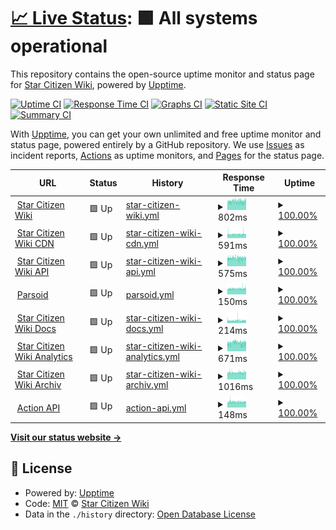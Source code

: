 # [📈 Live Status](https://status.star-citizen.wiki): <!--live status--> **🟩 All systems operational**

This repository contains the open-source uptime monitor and status page for [Star Citizen Wiki](https://star-citizen.wiki), powered by [Upptime](https://github.com/upptime/upptime).

[![Uptime CI](https://github.com/StarCitizenWiki/status/workflows/Uptime%20CI/badge.svg)](https://github.com/StarCitizenWiki/status/actions?query=workflow%3A%22Uptime+CI%22)
[![Response Time CI](https://github.com/StarCitizenWiki/status/workflows/Response%20Time%20CI/badge.svg)](https://github.com/StarCitizenWiki/status/actions?query=workflow%3A%22Response+Time+CI%22)
[![Graphs CI](https://github.com/StarCitizenWiki/status/workflows/Graphs%20CI/badge.svg)](https://github.com/StarCitizenWiki/status/actions?query=workflow%3A%22Graphs+CI%22)
[![Static Site CI](https://github.com/StarCitizenWiki/status/workflows/Static%20Site%20CI/badge.svg)](https://github.com/StarCitizenWiki/status/actions?query=workflow%3A%22Static+Site+CI%22)
[![Summary CI](https://github.com/StarCitizenWiki/status/workflows/Summary%20CI/badge.svg)](https://github.com/StarCitizenWiki/status/actions?query=workflow%3A%22Summary+CI%22)

With [Upptime](https://upptime.js.org), you can get your own unlimited and free uptime monitor and status page, powered entirely by a GitHub repository. We use [Issues](https://github.com/StarCitizenWiki/status/issues) as incident reports, [Actions](https://github.com/StarCitizenWiki/status/actions) as uptime monitors, and [Pages](https://status.star-citizen.wiki) for the status page.

<!--start: status pages-->
<!-- This summary is generated by Upptime (https://github.com/upptime/upptime) -->
<!-- Do not edit this manually, your changes will be overwritten -->
<!-- prettier-ignore -->
| URL | Status | History | Response Time | Uptime |
| --- | ------ | ------- | ------------- | ------ |
| <img alt="" src="https://favicons.githubusercontent.com/star-citizen.wiki" height="13"> [Star Citizen Wiki](https://star-citizen.wiki) | 🟩 Up | [star-citizen-wiki.yml](https://github.com/StarCitizenWiki/status/commits/HEAD/history/star-citizen-wiki.yml) | <details><summary><img alt="Response time graph" src="./graphs/star-citizen-wiki/response-time-week.png" height="20"> 802ms</summary><br><a href="https://status.star-citizen.wiki/history/star-citizen-wiki"><img alt="Response time 721" src="https://img.shields.io/endpoint?url=https%3A%2F%2Fraw.githubusercontent.com%2FStarCitizenWiki%2Fstatus%2FHEAD%2Fapi%2Fstar-citizen-wiki%2Fresponse-time.json"></a><br><a href="https://status.star-citizen.wiki/history/star-citizen-wiki"><img alt="24-hour response time 840" src="https://img.shields.io/endpoint?url=https%3A%2F%2Fraw.githubusercontent.com%2FStarCitizenWiki%2Fstatus%2FHEAD%2Fapi%2Fstar-citizen-wiki%2Fresponse-time-day.json"></a><br><a href="https://status.star-citizen.wiki/history/star-citizen-wiki"><img alt="7-day response time 802" src="https://img.shields.io/endpoint?url=https%3A%2F%2Fraw.githubusercontent.com%2FStarCitizenWiki%2Fstatus%2FHEAD%2Fapi%2Fstar-citizen-wiki%2Fresponse-time-week.json"></a><br><a href="https://status.star-citizen.wiki/history/star-citizen-wiki"><img alt="30-day response time 800" src="https://img.shields.io/endpoint?url=https%3A%2F%2Fraw.githubusercontent.com%2FStarCitizenWiki%2Fstatus%2FHEAD%2Fapi%2Fstar-citizen-wiki%2Fresponse-time-month.json"></a><br><a href="https://status.star-citizen.wiki/history/star-citizen-wiki"><img alt="1-year response time 721" src="https://img.shields.io/endpoint?url=https%3A%2F%2Fraw.githubusercontent.com%2FStarCitizenWiki%2Fstatus%2FHEAD%2Fapi%2Fstar-citizen-wiki%2Fresponse-time-year.json"></a></details> | <details><summary><a href="https://status.star-citizen.wiki/history/star-citizen-wiki">100.00%</a></summary><a href="https://status.star-citizen.wiki/history/star-citizen-wiki"><img alt="All-time uptime 99.83%" src="https://img.shields.io/endpoint?url=https%3A%2F%2Fraw.githubusercontent.com%2FStarCitizenWiki%2Fstatus%2FHEAD%2Fapi%2Fstar-citizen-wiki%2Fuptime.json"></a><br><a href="https://status.star-citizen.wiki/history/star-citizen-wiki"><img alt="24-hour uptime 100.00%" src="https://img.shields.io/endpoint?url=https%3A%2F%2Fraw.githubusercontent.com%2FStarCitizenWiki%2Fstatus%2FHEAD%2Fapi%2Fstar-citizen-wiki%2Fuptime-day.json"></a><br><a href="https://status.star-citizen.wiki/history/star-citizen-wiki"><img alt="7-day uptime 100.00%" src="https://img.shields.io/endpoint?url=https%3A%2F%2Fraw.githubusercontent.com%2FStarCitizenWiki%2Fstatus%2FHEAD%2Fapi%2Fstar-citizen-wiki%2Fuptime-week.json"></a><br><a href="https://status.star-citizen.wiki/history/star-citizen-wiki"><img alt="30-day uptime 100.00%" src="https://img.shields.io/endpoint?url=https%3A%2F%2Fraw.githubusercontent.com%2FStarCitizenWiki%2Fstatus%2FHEAD%2Fapi%2Fstar-citizen-wiki%2Fuptime-month.json"></a><br><a href="https://status.star-citizen.wiki/history/star-citizen-wiki"><img alt="1-year uptime 99.80%" src="https://img.shields.io/endpoint?url=https%3A%2F%2Fraw.githubusercontent.com%2FStarCitizenWiki%2Fstatus%2FHEAD%2Fapi%2Fstar-citizen-wiki%2Fuptime-year.json"></a></details>
| <img alt="" src="https://favicons.githubusercontent.com/cdn.star-citizen.wiki" height="13"> [Star Citizen Wiki CDN](https://cdn.star-citizen.wiki) | 🟩 Up | [star-citizen-wiki-cdn.yml](https://github.com/StarCitizenWiki/status/commits/HEAD/history/star-citizen-wiki-cdn.yml) | <details><summary><img alt="Response time graph" src="./graphs/star-citizen-wiki-cdn/response-time-week.png" height="20"> 591ms</summary><br><a href="https://status.star-citizen.wiki/history/star-citizen-wiki-cdn"><img alt="Response time 511" src="https://img.shields.io/endpoint?url=https%3A%2F%2Fraw.githubusercontent.com%2FStarCitizenWiki%2Fstatus%2FHEAD%2Fapi%2Fstar-citizen-wiki-cdn%2Fresponse-time.json"></a><br><a href="https://status.star-citizen.wiki/history/star-citizen-wiki-cdn"><img alt="24-hour response time 577" src="https://img.shields.io/endpoint?url=https%3A%2F%2Fraw.githubusercontent.com%2FStarCitizenWiki%2Fstatus%2FHEAD%2Fapi%2Fstar-citizen-wiki-cdn%2Fresponse-time-day.json"></a><br><a href="https://status.star-citizen.wiki/history/star-citizen-wiki-cdn"><img alt="7-day response time 591" src="https://img.shields.io/endpoint?url=https%3A%2F%2Fraw.githubusercontent.com%2FStarCitizenWiki%2Fstatus%2FHEAD%2Fapi%2Fstar-citizen-wiki-cdn%2Fresponse-time-week.json"></a><br><a href="https://status.star-citizen.wiki/history/star-citizen-wiki-cdn"><img alt="30-day response time 569" src="https://img.shields.io/endpoint?url=https%3A%2F%2Fraw.githubusercontent.com%2FStarCitizenWiki%2Fstatus%2FHEAD%2Fapi%2Fstar-citizen-wiki-cdn%2Fresponse-time-month.json"></a><br><a href="https://status.star-citizen.wiki/history/star-citizen-wiki-cdn"><img alt="1-year response time 512" src="https://img.shields.io/endpoint?url=https%3A%2F%2Fraw.githubusercontent.com%2FStarCitizenWiki%2Fstatus%2FHEAD%2Fapi%2Fstar-citizen-wiki-cdn%2Fresponse-time-year.json"></a></details> | <details><summary><a href="https://status.star-citizen.wiki/history/star-citizen-wiki-cdn">100.00%</a></summary><a href="https://status.star-citizen.wiki/history/star-citizen-wiki-cdn"><img alt="All-time uptime 99.93%" src="https://img.shields.io/endpoint?url=https%3A%2F%2Fraw.githubusercontent.com%2FStarCitizenWiki%2Fstatus%2FHEAD%2Fapi%2Fstar-citizen-wiki-cdn%2Fuptime.json"></a><br><a href="https://status.star-citizen.wiki/history/star-citizen-wiki-cdn"><img alt="24-hour uptime 100.00%" src="https://img.shields.io/endpoint?url=https%3A%2F%2Fraw.githubusercontent.com%2FStarCitizenWiki%2Fstatus%2FHEAD%2Fapi%2Fstar-citizen-wiki-cdn%2Fuptime-day.json"></a><br><a href="https://status.star-citizen.wiki/history/star-citizen-wiki-cdn"><img alt="7-day uptime 100.00%" src="https://img.shields.io/endpoint?url=https%3A%2F%2Fraw.githubusercontent.com%2FStarCitizenWiki%2Fstatus%2FHEAD%2Fapi%2Fstar-citizen-wiki-cdn%2Fuptime-week.json"></a><br><a href="https://status.star-citizen.wiki/history/star-citizen-wiki-cdn"><img alt="30-day uptime 100.00%" src="https://img.shields.io/endpoint?url=https%3A%2F%2Fraw.githubusercontent.com%2FStarCitizenWiki%2Fstatus%2FHEAD%2Fapi%2Fstar-citizen-wiki-cdn%2Fuptime-month.json"></a><br><a href="https://status.star-citizen.wiki/history/star-citizen-wiki-cdn"><img alt="1-year uptime 99.92%" src="https://img.shields.io/endpoint?url=https%3A%2F%2Fraw.githubusercontent.com%2FStarCitizenWiki%2Fstatus%2FHEAD%2Fapi%2Fstar-citizen-wiki-cdn%2Fuptime-year.json"></a></details>
| <img alt="" src="https://favicons.githubusercontent.com/api.star-citizen.wiki" height="13"> [Star Citizen Wiki API](https://api.star-citizen.wiki) | 🟩 Up | [star-citizen-wiki-api.yml](https://github.com/StarCitizenWiki/status/commits/HEAD/history/star-citizen-wiki-api.yml) | <details><summary><img alt="Response time graph" src="./graphs/star-citizen-wiki-api/response-time-week.png" height="20"> 575ms</summary><br><a href="https://status.star-citizen.wiki/history/star-citizen-wiki-api"><img alt="Response time 540" src="https://img.shields.io/endpoint?url=https%3A%2F%2Fraw.githubusercontent.com%2FStarCitizenWiki%2Fstatus%2FHEAD%2Fapi%2Fstar-citizen-wiki-api%2Fresponse-time.json"></a><br><a href="https://status.star-citizen.wiki/history/star-citizen-wiki-api"><img alt="24-hour response time 595" src="https://img.shields.io/endpoint?url=https%3A%2F%2Fraw.githubusercontent.com%2FStarCitizenWiki%2Fstatus%2FHEAD%2Fapi%2Fstar-citizen-wiki-api%2Fresponse-time-day.json"></a><br><a href="https://status.star-citizen.wiki/history/star-citizen-wiki-api"><img alt="7-day response time 575" src="https://img.shields.io/endpoint?url=https%3A%2F%2Fraw.githubusercontent.com%2FStarCitizenWiki%2Fstatus%2FHEAD%2Fapi%2Fstar-citizen-wiki-api%2Fresponse-time-week.json"></a><br><a href="https://status.star-citizen.wiki/history/star-citizen-wiki-api"><img alt="30-day response time 574" src="https://img.shields.io/endpoint?url=https%3A%2F%2Fraw.githubusercontent.com%2FStarCitizenWiki%2Fstatus%2FHEAD%2Fapi%2Fstar-citizen-wiki-api%2Fresponse-time-month.json"></a><br><a href="https://status.star-citizen.wiki/history/star-citizen-wiki-api"><img alt="1-year response time 539" src="https://img.shields.io/endpoint?url=https%3A%2F%2Fraw.githubusercontent.com%2FStarCitizenWiki%2Fstatus%2FHEAD%2Fapi%2Fstar-citizen-wiki-api%2Fresponse-time-year.json"></a></details> | <details><summary><a href="https://status.star-citizen.wiki/history/star-citizen-wiki-api">100.00%</a></summary><a href="https://status.star-citizen.wiki/history/star-citizen-wiki-api"><img alt="All-time uptime 99.54%" src="https://img.shields.io/endpoint?url=https%3A%2F%2Fraw.githubusercontent.com%2FStarCitizenWiki%2Fstatus%2FHEAD%2Fapi%2Fstar-citizen-wiki-api%2Fuptime.json"></a><br><a href="https://status.star-citizen.wiki/history/star-citizen-wiki-api"><img alt="24-hour uptime 100.00%" src="https://img.shields.io/endpoint?url=https%3A%2F%2Fraw.githubusercontent.com%2FStarCitizenWiki%2Fstatus%2FHEAD%2Fapi%2Fstar-citizen-wiki-api%2Fuptime-day.json"></a><br><a href="https://status.star-citizen.wiki/history/star-citizen-wiki-api"><img alt="7-day uptime 100.00%" src="https://img.shields.io/endpoint?url=https%3A%2F%2Fraw.githubusercontent.com%2FStarCitizenWiki%2Fstatus%2FHEAD%2Fapi%2Fstar-citizen-wiki-api%2Fuptime-week.json"></a><br><a href="https://status.star-citizen.wiki/history/star-citizen-wiki-api"><img alt="30-day uptime 100.00%" src="https://img.shields.io/endpoint?url=https%3A%2F%2Fraw.githubusercontent.com%2FStarCitizenWiki%2Fstatus%2FHEAD%2Fapi%2Fstar-citizen-wiki-api%2Fuptime-month.json"></a><br><a href="https://status.star-citizen.wiki/history/star-citizen-wiki-api"><img alt="1-year uptime 99.46%" src="https://img.shields.io/endpoint?url=https%3A%2F%2Fraw.githubusercontent.com%2FStarCitizenWiki%2Fstatus%2FHEAD%2Fapi%2Fstar-citizen-wiki-api%2Fuptime-year.json"></a></details>
| <img alt="" src="https://favicons.githubusercontent.com/star-citizen.wiki" height="13"> [Parsoid](https://star-citizen.wiki/api.php?action=visualeditor&format=json&paction=parse&page=Star_Citizen_Wiki) | 🟩 Up | [parsoid.yml](https://github.com/StarCitizenWiki/status/commits/HEAD/history/parsoid.yml) | <details><summary><img alt="Response time graph" src="./graphs/parsoid/response-time-week.png" height="20"> 150ms</summary><br><a href="https://status.star-citizen.wiki/history/parsoid"><img alt="Response time 150" src="https://img.shields.io/endpoint?url=https%3A%2F%2Fraw.githubusercontent.com%2FStarCitizenWiki%2Fstatus%2FHEAD%2Fapi%2Fparsoid%2Fresponse-time.json"></a><br><a href="https://status.star-citizen.wiki/history/parsoid"><img alt="24-hour response time 157" src="https://img.shields.io/endpoint?url=https%3A%2F%2Fraw.githubusercontent.com%2FStarCitizenWiki%2Fstatus%2FHEAD%2Fapi%2Fparsoid%2Fresponse-time-day.json"></a><br><a href="https://status.star-citizen.wiki/history/parsoid"><img alt="7-day response time 150" src="https://img.shields.io/endpoint?url=https%3A%2F%2Fraw.githubusercontent.com%2FStarCitizenWiki%2Fstatus%2FHEAD%2Fapi%2Fparsoid%2Fresponse-time-week.json"></a><br><a href="https://status.star-citizen.wiki/history/parsoid"><img alt="30-day response time 249" src="https://img.shields.io/endpoint?url=https%3A%2F%2Fraw.githubusercontent.com%2FStarCitizenWiki%2Fstatus%2FHEAD%2Fapi%2Fparsoid%2Fresponse-time-month.json"></a><br><a href="https://status.star-citizen.wiki/history/parsoid"><img alt="1-year response time 150" src="https://img.shields.io/endpoint?url=https%3A%2F%2Fraw.githubusercontent.com%2FStarCitizenWiki%2Fstatus%2FHEAD%2Fapi%2Fparsoid%2Fresponse-time-year.json"></a></details> | <details><summary><a href="https://status.star-citizen.wiki/history/parsoid">100.00%</a></summary><a href="https://status.star-citizen.wiki/history/parsoid"><img alt="All-time uptime 99.83%" src="https://img.shields.io/endpoint?url=https%3A%2F%2Fraw.githubusercontent.com%2FStarCitizenWiki%2Fstatus%2FHEAD%2Fapi%2Fparsoid%2Fuptime.json"></a><br><a href="https://status.star-citizen.wiki/history/parsoid"><img alt="24-hour uptime 100.00%" src="https://img.shields.io/endpoint?url=https%3A%2F%2Fraw.githubusercontent.com%2FStarCitizenWiki%2Fstatus%2FHEAD%2Fapi%2Fparsoid%2Fuptime-day.json"></a><br><a href="https://status.star-citizen.wiki/history/parsoid"><img alt="7-day uptime 100.00%" src="https://img.shields.io/endpoint?url=https%3A%2F%2Fraw.githubusercontent.com%2FStarCitizenWiki%2Fstatus%2FHEAD%2Fapi%2Fparsoid%2Fuptime-week.json"></a><br><a href="https://status.star-citizen.wiki/history/parsoid"><img alt="30-day uptime 100.00%" src="https://img.shields.io/endpoint?url=https%3A%2F%2Fraw.githubusercontent.com%2FStarCitizenWiki%2Fstatus%2FHEAD%2Fapi%2Fparsoid%2Fuptime-month.json"></a><br><a href="https://status.star-citizen.wiki/history/parsoid"><img alt="1-year uptime 99.79%" src="https://img.shields.io/endpoint?url=https%3A%2F%2Fraw.githubusercontent.com%2FStarCitizenWiki%2Fstatus%2FHEAD%2Fapi%2Fparsoid%2Fuptime-year.json"></a></details>
| <img alt="" src="https://favicons.githubusercontent.com/docs.star-citizen.wiki" height="13"> [Star Citizen Wiki Docs](https://docs.star-citizen.wiki) | 🟩 Up | [star-citizen-wiki-docs.yml](https://github.com/StarCitizenWiki/status/commits/HEAD/history/star-citizen-wiki-docs.yml) | <details><summary><img alt="Response time graph" src="./graphs/star-citizen-wiki-docs/response-time-week.png" height="20"> 214ms</summary><br><a href="https://status.star-citizen.wiki/history/star-citizen-wiki-docs"><img alt="Response time 184" src="https://img.shields.io/endpoint?url=https%3A%2F%2Fraw.githubusercontent.com%2FStarCitizenWiki%2Fstatus%2FHEAD%2Fapi%2Fstar-citizen-wiki-docs%2Fresponse-time.json"></a><br><a href="https://status.star-citizen.wiki/history/star-citizen-wiki-docs"><img alt="24-hour response time 227" src="https://img.shields.io/endpoint?url=https%3A%2F%2Fraw.githubusercontent.com%2FStarCitizenWiki%2Fstatus%2FHEAD%2Fapi%2Fstar-citizen-wiki-docs%2Fresponse-time-day.json"></a><br><a href="https://status.star-citizen.wiki/history/star-citizen-wiki-docs"><img alt="7-day response time 214" src="https://img.shields.io/endpoint?url=https%3A%2F%2Fraw.githubusercontent.com%2FStarCitizenWiki%2Fstatus%2FHEAD%2Fapi%2Fstar-citizen-wiki-docs%2Fresponse-time-week.json"></a><br><a href="https://status.star-citizen.wiki/history/star-citizen-wiki-docs"><img alt="30-day response time 211" src="https://img.shields.io/endpoint?url=https%3A%2F%2Fraw.githubusercontent.com%2FStarCitizenWiki%2Fstatus%2FHEAD%2Fapi%2Fstar-citizen-wiki-docs%2Fresponse-time-month.json"></a><br><a href="https://status.star-citizen.wiki/history/star-citizen-wiki-docs"><img alt="1-year response time 184" src="https://img.shields.io/endpoint?url=https%3A%2F%2Fraw.githubusercontent.com%2FStarCitizenWiki%2Fstatus%2FHEAD%2Fapi%2Fstar-citizen-wiki-docs%2Fresponse-time-year.json"></a></details> | <details><summary><a href="https://status.star-citizen.wiki/history/star-citizen-wiki-docs">100.00%</a></summary><a href="https://status.star-citizen.wiki/history/star-citizen-wiki-docs"><img alt="All-time uptime 99.85%" src="https://img.shields.io/endpoint?url=https%3A%2F%2Fraw.githubusercontent.com%2FStarCitizenWiki%2Fstatus%2FHEAD%2Fapi%2Fstar-citizen-wiki-docs%2Fuptime.json"></a><br><a href="https://status.star-citizen.wiki/history/star-citizen-wiki-docs"><img alt="24-hour uptime 100.00%" src="https://img.shields.io/endpoint?url=https%3A%2F%2Fraw.githubusercontent.com%2FStarCitizenWiki%2Fstatus%2FHEAD%2Fapi%2Fstar-citizen-wiki-docs%2Fuptime-day.json"></a><br><a href="https://status.star-citizen.wiki/history/star-citizen-wiki-docs"><img alt="7-day uptime 100.00%" src="https://img.shields.io/endpoint?url=https%3A%2F%2Fraw.githubusercontent.com%2FStarCitizenWiki%2Fstatus%2FHEAD%2Fapi%2Fstar-citizen-wiki-docs%2Fuptime-week.json"></a><br><a href="https://status.star-citizen.wiki/history/star-citizen-wiki-docs"><img alt="30-day uptime 100.00%" src="https://img.shields.io/endpoint?url=https%3A%2F%2Fraw.githubusercontent.com%2FStarCitizenWiki%2Fstatus%2FHEAD%2Fapi%2Fstar-citizen-wiki-docs%2Fuptime-month.json"></a><br><a href="https://status.star-citizen.wiki/history/star-citizen-wiki-docs"><img alt="1-year uptime 99.80%" src="https://img.shields.io/endpoint?url=https%3A%2F%2Fraw.githubusercontent.com%2FStarCitizenWiki%2Fstatus%2FHEAD%2Fapi%2Fstar-citizen-wiki-docs%2Fuptime-year.json"></a></details>
| <img alt="" src="https://favicons.githubusercontent.com/analytics.star-citizen.wiki" height="13"> [Star Citizen Wiki Analytics](https://analytics.star-citizen.wiki) | 🟩 Up | [star-citizen-wiki-analytics.yml](https://github.com/StarCitizenWiki/status/commits/HEAD/history/star-citizen-wiki-analytics.yml) | <details><summary><img alt="Response time graph" src="./graphs/star-citizen-wiki-analytics/response-time-week.png" height="20"> 671ms</summary><br><a href="https://status.star-citizen.wiki/history/star-citizen-wiki-analytics"><img alt="Response time 604" src="https://img.shields.io/endpoint?url=https%3A%2F%2Fraw.githubusercontent.com%2FStarCitizenWiki%2Fstatus%2FHEAD%2Fapi%2Fstar-citizen-wiki-analytics%2Fresponse-time.json"></a><br><a href="https://status.star-citizen.wiki/history/star-citizen-wiki-analytics"><img alt="24-hour response time 691" src="https://img.shields.io/endpoint?url=https%3A%2F%2Fraw.githubusercontent.com%2FStarCitizenWiki%2Fstatus%2FHEAD%2Fapi%2Fstar-citizen-wiki-analytics%2Fresponse-time-day.json"></a><br><a href="https://status.star-citizen.wiki/history/star-citizen-wiki-analytics"><img alt="7-day response time 671" src="https://img.shields.io/endpoint?url=https%3A%2F%2Fraw.githubusercontent.com%2FStarCitizenWiki%2Fstatus%2FHEAD%2Fapi%2Fstar-citizen-wiki-analytics%2Fresponse-time-week.json"></a><br><a href="https://status.star-citizen.wiki/history/star-citizen-wiki-analytics"><img alt="30-day response time 675" src="https://img.shields.io/endpoint?url=https%3A%2F%2Fraw.githubusercontent.com%2FStarCitizenWiki%2Fstatus%2FHEAD%2Fapi%2Fstar-citizen-wiki-analytics%2Fresponse-time-month.json"></a><br><a href="https://status.star-citizen.wiki/history/star-citizen-wiki-analytics"><img alt="1-year response time 604" src="https://img.shields.io/endpoint?url=https%3A%2F%2Fraw.githubusercontent.com%2FStarCitizenWiki%2Fstatus%2FHEAD%2Fapi%2Fstar-citizen-wiki-analytics%2Fresponse-time-year.json"></a></details> | <details><summary><a href="https://status.star-citizen.wiki/history/star-citizen-wiki-analytics">100.00%</a></summary><a href="https://status.star-citizen.wiki/history/star-citizen-wiki-analytics"><img alt="All-time uptime 99.90%" src="https://img.shields.io/endpoint?url=https%3A%2F%2Fraw.githubusercontent.com%2FStarCitizenWiki%2Fstatus%2FHEAD%2Fapi%2Fstar-citizen-wiki-analytics%2Fuptime.json"></a><br><a href="https://status.star-citizen.wiki/history/star-citizen-wiki-analytics"><img alt="24-hour uptime 100.00%" src="https://img.shields.io/endpoint?url=https%3A%2F%2Fraw.githubusercontent.com%2FStarCitizenWiki%2Fstatus%2FHEAD%2Fapi%2Fstar-citizen-wiki-analytics%2Fuptime-day.json"></a><br><a href="https://status.star-citizen.wiki/history/star-citizen-wiki-analytics"><img alt="7-day uptime 100.00%" src="https://img.shields.io/endpoint?url=https%3A%2F%2Fraw.githubusercontent.com%2FStarCitizenWiki%2Fstatus%2FHEAD%2Fapi%2Fstar-citizen-wiki-analytics%2Fuptime-week.json"></a><br><a href="https://status.star-citizen.wiki/history/star-citizen-wiki-analytics"><img alt="30-day uptime 100.00%" src="https://img.shields.io/endpoint?url=https%3A%2F%2Fraw.githubusercontent.com%2FStarCitizenWiki%2Fstatus%2FHEAD%2Fapi%2Fstar-citizen-wiki-analytics%2Fuptime-month.json"></a><br><a href="https://status.star-citizen.wiki/history/star-citizen-wiki-analytics"><img alt="1-year uptime 99.88%" src="https://img.shields.io/endpoint?url=https%3A%2F%2Fraw.githubusercontent.com%2FStarCitizenWiki%2Fstatus%2FHEAD%2Fapi%2Fstar-citizen-wiki-analytics%2Fuptime-year.json"></a></details>
| <img alt="" src="https://favicons.githubusercontent.com/archiv.star-citizen.wiki" height="13"> [Star Citizen Wiki Archiv](https://archiv.star-citizen.wiki) | 🟩 Up | [star-citizen-wiki-archiv.yml](https://github.com/StarCitizenWiki/status/commits/HEAD/history/star-citizen-wiki-archiv.yml) | <details><summary><img alt="Response time graph" src="./graphs/star-citizen-wiki-archiv/response-time-week.png" height="20"> 1016ms</summary><br><a href="https://status.star-citizen.wiki/history/star-citizen-wiki-archiv"><img alt="Response time 999" src="https://img.shields.io/endpoint?url=https%3A%2F%2Fraw.githubusercontent.com%2FStarCitizenWiki%2Fstatus%2FHEAD%2Fapi%2Fstar-citizen-wiki-archiv%2Fresponse-time.json"></a><br><a href="https://status.star-citizen.wiki/history/star-citizen-wiki-archiv"><img alt="24-hour response time 1088" src="https://img.shields.io/endpoint?url=https%3A%2F%2Fraw.githubusercontent.com%2FStarCitizenWiki%2Fstatus%2FHEAD%2Fapi%2Fstar-citizen-wiki-archiv%2Fresponse-time-day.json"></a><br><a href="https://status.star-citizen.wiki/history/star-citizen-wiki-archiv"><img alt="7-day response time 1016" src="https://img.shields.io/endpoint?url=https%3A%2F%2Fraw.githubusercontent.com%2FStarCitizenWiki%2Fstatus%2FHEAD%2Fapi%2Fstar-citizen-wiki-archiv%2Fresponse-time-week.json"></a><br><a href="https://status.star-citizen.wiki/history/star-citizen-wiki-archiv"><img alt="30-day response time 1050" src="https://img.shields.io/endpoint?url=https%3A%2F%2Fraw.githubusercontent.com%2FStarCitizenWiki%2Fstatus%2FHEAD%2Fapi%2Fstar-citizen-wiki-archiv%2Fresponse-time-month.json"></a><br><a href="https://status.star-citizen.wiki/history/star-citizen-wiki-archiv"><img alt="1-year response time 994" src="https://img.shields.io/endpoint?url=https%3A%2F%2Fraw.githubusercontent.com%2FStarCitizenWiki%2Fstatus%2FHEAD%2Fapi%2Fstar-citizen-wiki-archiv%2Fresponse-time-year.json"></a></details> | <details><summary><a href="https://status.star-citizen.wiki/history/star-citizen-wiki-archiv">100.00%</a></summary><a href="https://status.star-citizen.wiki/history/star-citizen-wiki-archiv"><img alt="All-time uptime 99.71%" src="https://img.shields.io/endpoint?url=https%3A%2F%2Fraw.githubusercontent.com%2FStarCitizenWiki%2Fstatus%2FHEAD%2Fapi%2Fstar-citizen-wiki-archiv%2Fuptime.json"></a><br><a href="https://status.star-citizen.wiki/history/star-citizen-wiki-archiv"><img alt="24-hour uptime 100.00%" src="https://img.shields.io/endpoint?url=https%3A%2F%2Fraw.githubusercontent.com%2FStarCitizenWiki%2Fstatus%2FHEAD%2Fapi%2Fstar-citizen-wiki-archiv%2Fuptime-day.json"></a><br><a href="https://status.star-citizen.wiki/history/star-citizen-wiki-archiv"><img alt="7-day uptime 100.00%" src="https://img.shields.io/endpoint?url=https%3A%2F%2Fraw.githubusercontent.com%2FStarCitizenWiki%2Fstatus%2FHEAD%2Fapi%2Fstar-citizen-wiki-archiv%2Fuptime-week.json"></a><br><a href="https://status.star-citizen.wiki/history/star-citizen-wiki-archiv"><img alt="30-day uptime 100.00%" src="https://img.shields.io/endpoint?url=https%3A%2F%2Fraw.githubusercontent.com%2FStarCitizenWiki%2Fstatus%2FHEAD%2Fapi%2Fstar-citizen-wiki-archiv%2Fuptime-month.json"></a><br><a href="https://status.star-citizen.wiki/history/star-citizen-wiki-archiv"><img alt="1-year uptime 99.63%" src="https://img.shields.io/endpoint?url=https%3A%2F%2Fraw.githubusercontent.com%2FStarCitizenWiki%2Fstatus%2FHEAD%2Fapi%2Fstar-citizen-wiki-archiv%2Fuptime-year.json"></a></details>
| <img alt="" src="https://favicons.githubusercontent.com/star-citizen.wiki" height="13"> [Action API](https://star-citizen.wiki/api.php?action=query&prop=info&titles=Gladius) | 🟩 Up | [action-api.yml](https://github.com/StarCitizenWiki/status/commits/HEAD/history/action-api.yml) | <details><summary><img alt="Response time graph" src="./graphs/action-api/response-time-week.png" height="20"> 148ms</summary><br><a href="https://status.star-citizen.wiki/history/action-api"><img alt="Response time 136" src="https://img.shields.io/endpoint?url=https%3A%2F%2Fraw.githubusercontent.com%2FStarCitizenWiki%2Fstatus%2FHEAD%2Fapi%2Faction-api%2Fresponse-time.json"></a><br><a href="https://status.star-citizen.wiki/history/action-api"><img alt="24-hour response time 150" src="https://img.shields.io/endpoint?url=https%3A%2F%2Fraw.githubusercontent.com%2FStarCitizenWiki%2Fstatus%2FHEAD%2Fapi%2Faction-api%2Fresponse-time-day.json"></a><br><a href="https://status.star-citizen.wiki/history/action-api"><img alt="7-day response time 148" src="https://img.shields.io/endpoint?url=https%3A%2F%2Fraw.githubusercontent.com%2FStarCitizenWiki%2Fstatus%2FHEAD%2Fapi%2Faction-api%2Fresponse-time-week.json"></a><br><a href="https://status.star-citizen.wiki/history/action-api"><img alt="30-day response time 148" src="https://img.shields.io/endpoint?url=https%3A%2F%2Fraw.githubusercontent.com%2FStarCitizenWiki%2Fstatus%2FHEAD%2Fapi%2Faction-api%2Fresponse-time-month.json"></a><br><a href="https://status.star-citizen.wiki/history/action-api"><img alt="1-year response time 136" src="https://img.shields.io/endpoint?url=https%3A%2F%2Fraw.githubusercontent.com%2FStarCitizenWiki%2Fstatus%2FHEAD%2Fapi%2Faction-api%2Fresponse-time-year.json"></a></details> | <details><summary><a href="https://status.star-citizen.wiki/history/action-api">100.00%</a></summary><a href="https://status.star-citizen.wiki/history/action-api"><img alt="All-time uptime 99.84%" src="https://img.shields.io/endpoint?url=https%3A%2F%2Fraw.githubusercontent.com%2FStarCitizenWiki%2Fstatus%2FHEAD%2Fapi%2Faction-api%2Fuptime.json"></a><br><a href="https://status.star-citizen.wiki/history/action-api"><img alt="24-hour uptime 100.00%" src="https://img.shields.io/endpoint?url=https%3A%2F%2Fraw.githubusercontent.com%2FStarCitizenWiki%2Fstatus%2FHEAD%2Fapi%2Faction-api%2Fuptime-day.json"></a><br><a href="https://status.star-citizen.wiki/history/action-api"><img alt="7-day uptime 100.00%" src="https://img.shields.io/endpoint?url=https%3A%2F%2Fraw.githubusercontent.com%2FStarCitizenWiki%2Fstatus%2FHEAD%2Fapi%2Faction-api%2Fuptime-week.json"></a><br><a href="https://status.star-citizen.wiki/history/action-api"><img alt="30-day uptime 100.00%" src="https://img.shields.io/endpoint?url=https%3A%2F%2Fraw.githubusercontent.com%2FStarCitizenWiki%2Fstatus%2FHEAD%2Fapi%2Faction-api%2Fuptime-month.json"></a><br><a href="https://status.star-citizen.wiki/history/action-api"><img alt="1-year uptime 99.80%" src="https://img.shields.io/endpoint?url=https%3A%2F%2Fraw.githubusercontent.com%2FStarCitizenWiki%2Fstatus%2FHEAD%2Fapi%2Faction-api%2Fuptime-year.json"></a></details>

<!--end: status pages-->

[**Visit our status website →**](https://status.star-citizen.wiki)

## 📄 License

- Powered by: [Upptime](https://github.com/upptime/upptime)
- Code: [MIT](./LICENSE) © [Star Citizen Wiki](https://star-citizen.wiki)
- Data in the `./history` directory: [Open Database License](https://opendatacommons.org/licenses/odbl/1-0/)
